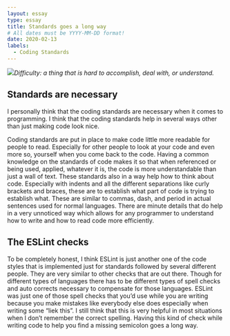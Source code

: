 ```yaml
---
layout: essay
type: essay
title: Standards goes a long way
# All dates must be YYYY-MM-DD format!
date: 2020-02-13
labels:
  - Coding Standards
---
```


<img class="ui tiny right spaced image" src="../images/degree_difficulty.jpg">*Difficulty: a thing that is hard to accomplish, deal with, or understand.*

## Standards are necessary

I personally think that the coding standards are necessary when it comes to programming. I think that the coding standards help in several ways other than just making code look nice. 

Coding standards are put in place to make code little more readable for people to read. Especially for other people to look at your code and even more so, yourself when you come back to the code. Having a common knowledge on the standards of code makes it so that when referenced or being used, applied, whatever it is, the code is more understandable than just a wall of text. These standards also in a way help how to think about code. Especially with indents and all the different separations like curly brackets and braces, these are to establish what part of code is trying to establish what. These are similar to commas, dash, and period in actual sentences used for normal languages. There are minute details that do help in a very unnoticed way which allows for any programmer to understand how to write and how to read code more efficiently.

## The ESLint checks

To be completely honest, I think ESLint is just another one of the code styles that is implemented just for standards followed by several different people. They are very similar to other checks that are out there. Though for different types of languages there has to be different types of spell checks and auto corrects necessary to compensate for those languages. ESLint was just one of those spell checks that you’d use while you are writing because you make mistakes like everybody else does especially when writing some “liek this”. I still think that this is very helpful in most situations when I don’t remember the correct spelling. Having this kind of check while writing code to help you find a missing semicolon goes a long way.
